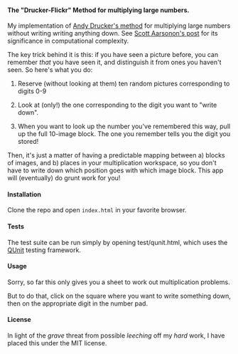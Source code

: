 #### The "Drucker-Flickr" Method for multiplying large numbers.

My implementation of [Andy Drucker's method](http://people.csail.mit.edu/andyd/rec_method.pdf) for multiplying large numbers without writing writing anything down.  See [Scott Aarsonon's post](http://www.scottaaronson.com/blog/?p=728) for its significance in computational complexity.

The key trick behind it is this: if you have seen a picture before, you can remember *that* you have seen it, and distinguish it from ones you haven't seen.  So here's what you do:

1) Reserve (without looking at them) ten random pictures corresponding to digits 0-9

2) Look at (only!) the one corresponding to the digit you want to "write down".

3) When you want to look up the number you've remembered this way, pull up the full 10-image block.  The one you remember tells you the digit you stored!

Then, it's just a matter of having a predictable mapping between a) blocks of images, and b) places in your multiplication workspace, so you don't have to write down which position goes with which image block.  This app will (eventually) do grunt work for you!

#### Installation

Clone the repo and open `index.html` in your favorite browser.

#### Tests

The test suite can be run simply by opening test/qunit.html, which uses the [QUnit]() testing framework.

#### Usage

Sorry, so far this only gives you a sheet to work out multiplication problems.

But to do that, click on the square where you want to write something down, then on the appropriate digit in the number pad.

#### License

In light of the *grave* threat from possible *leeching* off my *hard* work, I have placed this under the MIT license.
